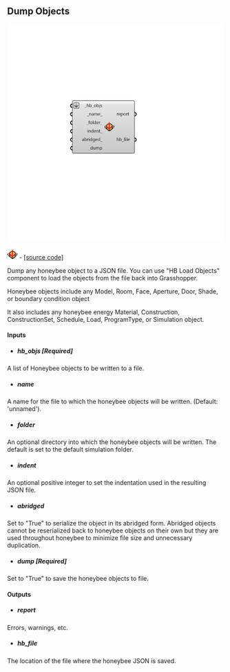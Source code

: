 ## Dump Objects

![](../../images/components/Dump_Objects.png)

![](../../images/icons/Dump_Objects.png) - [[source code]](https://github.com/ladybug-tools/honeybee-grasshopper-core/blob/master/ladybug_grasshopper/src//HB%20Dump%20Objects.py)


Dump any honeybee object to a JSON file. You can use "HB Load Objects" component to load the objects from the file back into Grasshopper. 

Honeybee objects include any Model, Room, Face, Aperture, Door, Shade, or boundary condition object 

It also includes any honeybee energy Material, Construction, ConstructionSet, Schedule, Load, ProgramType, or Simulation object. 



#### Inputs
* ##### hb_objs [Required]
A list of Honeybee objects to be written to a file. 
* ##### name 
A name for the file to which the honeybee objects will be written. (Default: 'unnamed'). 
* ##### folder 
An optional directory into which the honeybee objects will be written.  The default is set to the default simulation folder. 
* ##### indent 
An optional positive integer to set the indentation used in the resulting JSON file. 
* ##### abridged 
Set to "True" to serialize the object in its abridged form. Abridged objects cannot be reserialized back to honeybee objects on their own but they are used throughout honeybee to minimize file size and unnecessary duplication. 
* ##### dump [Required]
Set to "True" to save the honeybee objects to file. 

#### Outputs
* ##### report
Errors, warnings, etc. 
* ##### hb_file
The location of the file where the honeybee JSON is saved. 